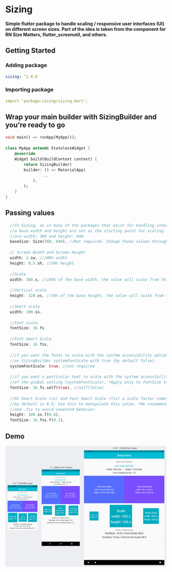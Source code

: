 # Sizing

**Simple flutter package to handle scaling / responsive user interfaces (UI) on different screen
sizes. Part of the idea is taken from the component for RN Size Matters, flutter_screenutil,
and others.**

## Getting Started

### Adding package

```yaml
sizing: ^1.0.0
```

### Importing package

```yaml
import 'package:sizing/sizing.dart';
```

## Wrap your main builder with SizingBuilder and you're ready to go

```dart
void main() => runApp(MyApp());

class MyApp extends StatelessWidget {
    @override
    Widget build(BuildContext context) {
        return SizingBuilder(
        builder: () => MaterialApp(
                ...
            ),
        );
    }
}
```

## Passing values

```dart
  //In Sizing, as in many of the packages that exist for handling interface scaling (responsive),
  //a base width and height are set as the starting point for scaling. In Sizing these base values
  //are width: 360 and height: 640.
  baseSize: Size(360, 640), //Not required. Change these values through SizingBuilder

  // Screen Width and Screen Height
  width: 1.sw, //100% width
  height: 0.5.sh, //50% height

  //Scale
  width: 360.s, //100% of the base width, the value will scale from this point.

  //Vertical scale
  height: 320.vs, //50% of the base height, the value will scale from this point.

  //Smart scale
  width: 100.ss,

  //Font scale.
  fontSize: 16.fs

  //Font Smart Scale.
  fontSize: 16.fss,

  //if you want the fonts to scale with the system accessibility option (Android / IOs) define
  //on SizingBuilder systemFontScale with true (by default false).
  systemFontScale: true, //not required

  //if you want a particular text to scale with the system accessibility option regardless
  //of the global setting (systemFontScale). *Apply only to fontSize to avoid unwanted behaviors.
  fontSize: 16.fs.self(true), //self(false)

  //On Smart Scale (ss) and Font Smart Scale (fss) a scale factor comes into play, this factor
  //by default is 0.5; Use this to manipulate this value. *We recommend only applying to .ss
  //and .fss to avoid unwanted behavior.
  height: 100.ss.f(0.8),
  fontSize: 16.fss.f(0.1),
```

## Demo

![example](demo.jpg)
